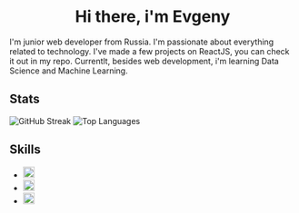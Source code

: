 <h1 align="center">Hi there, i'm Evgeny</h1>

<p>
  I'm junior web developer from Russia. I'm passionate about everything related to technology. I've made a few projects on ReactJS, you can check it out in my repo. Currentlt, besides web development, i'm learning Data Science and Machine Learning.
</p>

<div id="stats">
  <h2>Stats</h2>
  
  <img src="https://streak-stats.demolab.com?user=[justjxc]&theme=transparent&fire=EB5454" alt="GitHub Streak"/>
  <img src="https://github-readme-stats.vercel.app/api/top-langs/?username=justjxc&layout=compact&theme=vision-friendly-dark" alt="Top Languages"/>
</div>

<div id="skills">
  <h2>Skills</h2>
  

<ul style='none' >
  <li>
    <img src="https://cdn.jsdelivr.net/gh/devicons/devicon@latest/icons/html5/html5-original.svg" height='20px' width='20px' />
  </li>

  <li>
    <img src="https://cdn.jsdelivr.net/gh/devicons/devicon@latest/icons/html5/html5-original.svg" height='20px' width='20px' />
  </li>

  <li>
    <img src="https://cdn.jsdelivr.net/gh/devicons/devicon@latest/icons/html5/html5-original.svg" height='20px' width='20px' />
  </li>
</ul>

</div>


